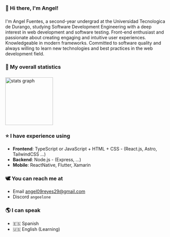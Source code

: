 ### 🐲 Hi there, I'm Angel!

###

<p align="left">I'm Angel Fuentes, a second-year undergrad at the Universidad Tecnologica de Durango, studying Software Development Engineering with a deep interest in web development and software testing. Front-end enthusiast and passionate about creating engaging and intuitive user experiences. Knowledgeable in modern frameworks. Committed to software quality and always willing to learn new technologies and best practices in the web development field.</p>

###

### 🤖 My overall statistics

###

<div align="left">
  <img src="https://github-readme-stats.vercel.app/api?username=oneangel&hide_title=false&hide_rank=false&show_icons=true&include_all_commits=true&count_private=true&disable_animations=false&theme=gruvbox_light&locale=en&hide_border=false&order=1" height="150" alt="stats graph"  />
</div>

###

### ⭐ I have experience using <!--{ collapseSection() }-->

* **Frontend**: TypeScript or JavaScript + HTML + CSS - (React.js, Astro, TailwindCSS ...)
* **Backend**: Node.js - (Express, ...)
* **Mobile**: ReactNative, Flutter, Xamarin

### 🕊️ You can reach me at

* Email angel09reyes29@gmail.com
* Discord `angeelone`


### 🌎 I can speak

* 🇪🇸 Spanish
* 🇺🇸 English (Learning)


###
